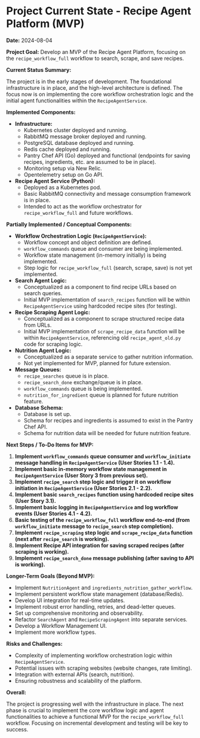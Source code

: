 # Project Current State - Recipe Agent Platform (MVP)

**Date:** 2024-08-04

**Project Goal:** Develop an MVP of the Recipe Agent Platform, focusing on the `recipe_workflow_full` workflow to search, scrape, and save recipes.

**Current Status Summary:**

The project is in the early stages of development.  The foundational infrastructure is in place, and the high-level architecture is defined.  The focus now is on implementing the core workflow orchestration logic and the initial agent functionalities within the `RecipeAgentService`.

**Implemented Components:**

*   **Infrastructure:**
    *   Kubernetes cluster deployed and running.
    *   RabbitMQ message broker deployed and running.
    *   PostgreSQL database deployed and running.
    *   Redis cache deployed and running.
    *   Pantry Chef API (Go) deployed and functional (endpoints for saving recipes, ingredients, etc. are assumed to be in place).
    *   Monitoring setup via New Relic.
    *   Opentelemetry setup on Go API.
*   **Recipe Agent Service (Python):**
    *   Deployed as a Kubernetes pod.
    *   Basic RabbitMQ connectivity and message consumption framework is in place.
    *   Intended to act as the workflow orchestrator for `recipe_workflow_full` and future workflows.

**Partially Implemented / Conceptual Components:**

*   **Workflow Orchestration Logic (`RecipeAgentService`):**
    *   Workflow concept and object definition are defined.
    *   `workflow_commands` queue and consumer are being implemented.
    *   Workflow state management (in-memory initially) is being implemented.
    *   Step logic for `recipe_workflow_full` (search, scrape, save) is not yet implemented.
*   **Search Agent Logic:**
    *   Conceptualized as a component to find recipe URLs based on search queries.
    *   Initial MVP implementation of `search_recipes` function will be within `RecipeAgentService` using hardcoded recipe sites (for testing).
*   **Recipe Scraping Agent Logic:**
    *   Conceptualized as a component to scrape structured recipe data from URLs.
    *   Initial MVP implementation of `scrape_recipe_data` function will be within `RecipeAgentService`, referencing old `recipe_agent_old.py` code for scraping logic.
*   **Nutrition Agent Logic:**
    *   Conceptualized as a separate service to gather nutrition information.
    *   Not yet implemented for MVP, planned for future extension.
*   **Message Queues:**
    *   `recipe_searches` queue is in place.
    *   `recipe_search_done` exchange/queue is in place.
    *   `workflow_commands` queue is being implemented.
    *   `nutrition_for_ingredient` queue is planned for future nutrition feature.
*   **Database Schema:**
    *   Database is set up.
    *   Schema for recipes and ingredients is assumed to exist in the Pantry Chef API.
    *   Schema for nutrition data will be needed for future nutrition feature.

**Next Steps / To-Do Items for MVP:**

1.  **Implement `workflow_commands` queue consumer and `workflow_initiate` message handling in `RecipeAgentService` (User Stories 1.1 - 1.4).**
2.  **Implement basic in-memory workflow state management in `RecipeAgentService` (User Story 3 from previous set).**
3.  **Implement `recipe_search` step logic and trigger it on workflow initiation in `RecipeAgentService` (User Stories 2.1 - 2.2).**
4.  **Implement basic `search_recipes` function using hardcoded recipe sites (User Story 3.1).**
5.  **Implement basic logging in `RecipeAgentService` and log workflow events (User Stories 4.1 - 4.2).**
6.  **Basic testing of the `recipe_workflow_full` workflow end-to-end (from `workflow_initiate` message to `recipe_search` step completion).**
7.  **Implement `recipe_scraping` step logic and `scrape_recipe_data` function (next after `recipe_search` is working).**
8.  **Implement Recipe API integration for saving scraped recipes (after scraping is working).**
9.  **Implement `recipe_search_done` message publishing (after saving to API is working).**

**Longer-Term Goals (Beyond MVP):**

*   Implement `NutritionAgent` and `ingredients_nutrition_gather_workflow`.
*   Implement persistent workflow state management (database/Redis).
*   Develop UI integration for real-time updates.
*   Implement robust error handling, retries, and dead-letter queues.
*   Set up comprehensive monitoring and observability.
*   Refactor `SearchAgent` and `RecipeScrapingAgent` into separate services.
*   Develop a Workflow Management UI.
*   Implement more workflow types.

**Risks and Challenges:**

*   Complexity of implementing workflow orchestration logic within `RecipeAgentService`.
*   Potential issues with scraping websites (website changes, rate limiting).
*   Integration with external APIs (search, nutrition).
*   Ensuring robustness and scalability of the platform.

**Overall:**

The project is progressing well with the infrastructure in place.  The next phase is crucial to implement the core workflow logic and agent functionalities to achieve a functional MVP for the `recipe_workflow_full` workflow.  Focusing on incremental development and testing will be key to success.
